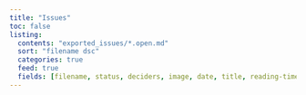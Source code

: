 ```yaml
---
title: "Issues"
toc: false
listing:
  contents: "exported_issues/*.open.md"
  sort: "filename dsc"
  categories: true
  feed: true
  fields: [filename, status, deciders, image, date, title, reading-time]
---
```

